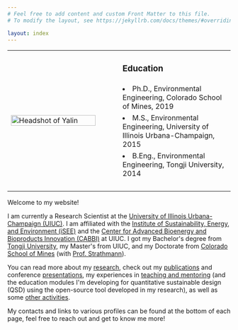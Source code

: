 ```yaml
---
# Feel free to add content and custom Front Matter to this file.
# To modify the layout, see https://jekyllrb.com/docs/themes/#overriding-theme-defaults

layout: index
---
```


<table>

<tr>
	<td rowspan='5' width='50%'>
		<img src='https://yalinli2.github.io/webpage/images/index/headshot.png' alt='Headshot of Yalin' width='90%' id='image' align='center'>
	</td>
	<td> <h3> Education </h3> </td>
</tr>

<tr> <td> <li> Ph.D., Environmental Engineering, Colorado School of Mines, 2019 </li> </td> </tr>
<tr> <td> <li> M.S., Environmental Engineering, University of Illinois Urbana-Champaign, 2015 </li> </td> </tr>
<tr> <td> <li> B.Eng., Environmental Engineering, Tongji University, 2014 </li> </td> </tr>
<tr> <td> <br> </td> </tr>

</table> 

Welcome to my website!

I am currently a Research Scientist at the [University of Illinois Urbana-Champaign (UIUC)](http://illinois.edu). I am affiliated with the [Institute of Sustainability, Energy, and Environment (iSEE)](https://sustainability.illinois.edu) and the [Center for Advanced Bioenergy and Bioproducts Innovation (CABBI)](https://cabbi.bio) at UIUC. I got my Bachelor's degree from [Tongji University](https://www.tongji.edu.cn), my Master's from UIUC, and my Doctorate from [Colorado School of Mines](https://www.mines.edu) (with [Prof. Strathmann](https://strathmanngroup.com)).

You can read more about my [research](https://yalinli2.github.io/webpage/research), check out my [publications](https://yalinli2.github.io/webpage/publications) and conference [presentations](https://yalinli2.github.io/webpage/presentations), my experiences in [teaching and mentoring](https://yalinli2.github.io/webpage/teaching_and_mentoring) (and the education modules I'm developing for quantitative sustainable design (QSD) using the open-source tool developed in my research), as well as some [other activities](https://yalinli2.github.io/webpage/more).


My contacts and links to various profiles can be found at the bottom of each page, feel free to reach out and get to know me more!